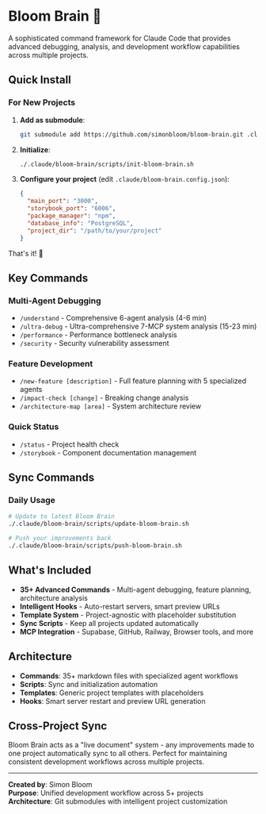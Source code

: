 # Bloom Brain 🧠

A sophisticated command framework for Claude Code that provides advanced debugging, analysis, and development workflow capabilities across multiple projects.

## Quick Install

### For New Projects

1. **Add as submodule**:
   ```bash
   git submodule add https://github.com/simonbloom/bloom-brain.git .claude/bloom-brain
   ```

2. **Initialize**:
   ```bash
   ./.claude/bloom-brain/scripts/init-bloom-brain.sh
   ```

3. **Configure your project** (edit `.claude/bloom-brain.config.json`):
   ```json
   {
     "main_port": "3000",
     "storybook_port": "6006", 
     "package_manager": "npm",
     "database_info": "PostgreSQL",
     "project_dir": "/path/to/your/project"
   }
   ```

That's it! 🚀

## Key Commands

### Multi-Agent Debugging
- `/understand` - Comprehensive 6-agent analysis (4-6 min)
- `/ultra-debug` - Ultra-comprehensive 7-MCP system analysis (15-23 min)
- `/performance` - Performance bottleneck analysis
- `/security` - Security vulnerability assessment

### Feature Development
- `/new-feature [description]` - Full feature planning with 5 specialized agents
- `/impact-check [change]` - Breaking change analysis
- `/architecture-map [area]` - System architecture review

### Quick Status
- `/status` - Project health check
- `/storybook` - Component documentation management

## Sync Commands

### Daily Usage
```bash
# Update to latest Bloom Brain
./.claude/bloom-brain/scripts/update-bloom-brain.sh

# Push your improvements back
./.claude/bloom-brain/scripts/push-bloom-brain.sh
```

## What's Included

- **35+ Advanced Commands** - Multi-agent debugging, feature planning, architecture analysis
- **Intelligent Hooks** - Auto-restart servers, smart preview URLs
- **Template System** - Project-agnostic with placeholder substitution
- **Sync Scripts** - Keep all projects updated automatically
- **MCP Integration** - Supabase, GitHub, Railway, Browser tools, and more

## Architecture

- **Commands**: 35+ markdown files with specialized agent workflows
- **Scripts**: Sync and initialization automation
- **Templates**: Generic project templates with placeholders
- **Hooks**: Smart server restart and preview URL generation

## Cross-Project Sync

Bloom Brain acts as a "live document" system - any improvements made to one project automatically sync to all others. Perfect for maintaining consistent development workflows across multiple projects.

---

**Created by**: Simon Bloom  
**Purpose**: Unified development workflow across 5+ projects  
**Architecture**: Git submodules with intelligent project customization

